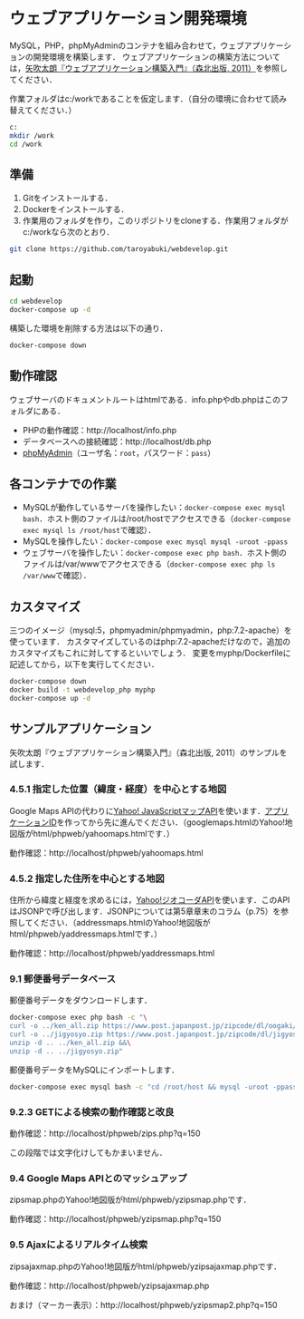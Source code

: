 # ウェブアプリケーション開発環境

MySQL，PHP，phpMyAdminのコンテナを組み合わせて，ウェブアプリケーションの開発環境を構築します．
ウェブアプリケーションの構築方法については，[矢吹太朗『ウェブアプリケーション構築入門』（森北出版, 2011）](https://github.com/taroyabuki/webbook2)を参照してください．

作業フォルダはc:/workであることを仮定します．（自分の環境に合わせて読み替えてください．）

```bash
c:
mkdir /work
cd /work
```

## 準備

1. Gitをインストールする．
1. Dockerをインストールする．
1. 作業用のフォルダを作り，このリポジトリをcloneする．作業用フォルダがc:/workなら次のとおり．

```bash
git clone https://github.com/taroyabuki/webdevelop.git
```

## 起動

```bash
cd webdevelop
docker-compose up -d
```

構築した環境を削除する方法は以下の通り．

```bash
docker-compose down
```

## 動作確認

ウェブサーバのドキュメントルートはhtmlである．info.phpやdb.phpはこのフォルダにある．

* PHPの動作確認：http://localhost/info.php
* データベースへの接続確認：http://localhost/db.php
* [phpMyAdmin](http://localhost:8080/)（ユーザ名：`root`，パスワード：`pass`）

## 各コンテナでの作業

* MySQLが動作しているサーバを操作したい：`docker-compose exec mysql bash`．ホスト側のファイルは/root/hostでアクセスできる（`docker-compose exec mysql ls /root/host`で確認）．
* MySQLを操作したい：`docker-compose exec mysql mysql -uroot -ppass`
* ウェブサーバを操作したい：`docker-compose exec php bash`．ホスト側のファイルは/var/wwwでアクセスできる（`docker-compose exec php ls /var/www`で確認）．

## カスタマイズ

三つのイメージ（mysql:5，phpmyadmin/phpmyadmin，php:7.2-apache）を使っています．
カスタマイズしているのはphp:7.2-apacheだけなので，追加のカスタマイズもこれに対してするといいでしょう．
変更をmyphp/Dockerfileに記述してから，以下を実行してください．

```bash
docker-compose down
docker build -t webdevelop_php myphp
docker-compose up -d
```

## サンプルアプリケーション

矢吹太朗『ウェブアプリケーション構築入門』（森北出版, 2011）のサンプルを試します．

### 4.5.1 指定した位置（緯度・経度）を中心とする地図

Google Maps APIの代わりに[Yahoo! JavaScriptマップAPI](https://developer.yahoo.co.jp/webapi/map/openlocalplatform/v1/js/)を使います．[アプリケーションID](https://e.developer.yahoo.co.jp/register)を作ってから先に進んでください．（googlemaps.htmlのYahoo!地図版がhtml/phpweb/yahoomaps.htmlです．）

動作確認：http://localhost/phpweb/yahoomaps.html

### 4.5.2 指定した住所を中心とする地図

住所から緯度と経度を求めるには，[Yahoo!ジオコーダAPI](https://developer.yahoo.co.jp/webapi/map/openlocalplatform/v1/geocoder.html)を使います．このAPIはJSONPで呼び出します．JSONPについては第5章章末のコラム（p.75）を参照してください．（addressmaps.htmlのYahoo!地図版がhtml/phpweb/yaddressmaps.htmlです．）

動作確認：http://localhost/phpweb/yaddressmaps.html

### 9.1 郵便番号データベース

郵便番号データをダウンロードします．

```bash
docker-compose exec php bash -c "\
curl -o ../ken_all.zip https://www.post.japanpost.jp/zipcode/dl/oogaki/zip/ken_all.zip &&\
curl -o ../jigyosyo.zip https://www.post.japanpost.jp/zipcode/dl/jigyosyo/zip/jigyosyo.zip &&\
unzip -d .. ../ken_all.zip &&\
unzip -d .. ../jigyosyo.zip"
```

郵便番号データをMySQLにインポートします．

```bash
docker-compose exec mysql bash -c "cd /root/host && mysql -uroot -ppass < zips.sql"
```

### 9.2.3 GETによる検索の動作確認と改良

動作確認：http://localhost/phpweb/zips.php?q=150

この段階では文字化けしてもかまいません．

### 9.4 Google Maps APIとのマッシュアップ

zipsmap.phpのYahoo!地図版がhtml/phpweb/yzipsmap.phpです．

動作確認：http://localhost/phpweb/yzipsmap.php?q=150

### 9.5 Ajaxによるリアルタイム検索

zipsajaxmap.phpのYahoo!地図版がhtml/phpweb/yzipsajaxmap.phpです．

動作確認：http://localhost/phpweb/yzipsajaxmap.php

おまけ（マーカー表示）：http://localhost/phpweb/yzipsmap2.php?q=150

